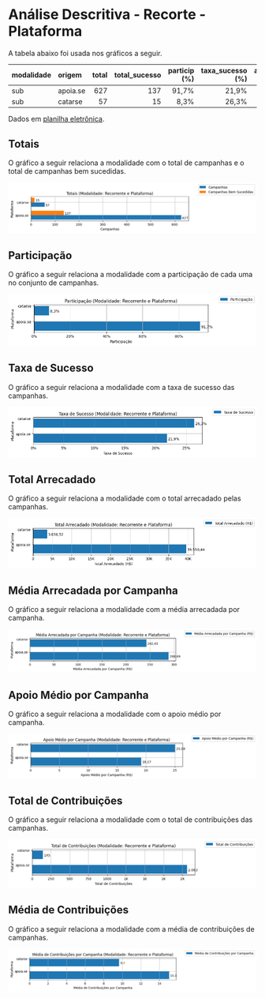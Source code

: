 # Análise Descritiva - Recorte - Plataforma

A tabela abaixo foi usada nos gráficos a seguir.

| modalidade   | origem   |   total |   total_sucesso |   particip (%) |   taxa_sucesso (%) |   arrecadado_sucesso (R$) |   media_sucesso (R$) |   std_sucesso (R$) |   min_sucesso (R$) |   max_sucesso (R$) |   apoio_medio (R$) |   contribuicoes |   media_contribuicoes |
|:-------------|:---------|--------:|----------------:|---------------:|-------------------:|--------------------------:|---------------------:|-------------------:|-------------------:|-------------------:|-------------------:|----------------:|----------------------:|
| sub          | apoia.se |     627 |             137 |          91,7% |              21,9% |                 39.550,44 |               288,69 |             682,40 |               1,09 |           5.087,08 |              19,17 |           2.063 |                  15,1 |
| sub          | catarse  |      57 |              15 |           8,3% |              26,3% |                  3.636,52 |               242,43 |             198,40 |              10,98 |             538,44 |              25,08 |             145 |                   9,7 |

Dados em [planilha eletrônica](./dados/sub-plataforma.xlsx).


## Totais

O gráfico a seguir relaciona a modalidade com o total de campanhas e o total de campanhas bem sucedidas.

![Totais por Modalidade](./img/sub-plataforma-totais.png)


## Participação

O gráfico a seguir relaciona a modalidade com a participação de cada uma no conjunto de campanhas.

![Participação das Modalidades](./img/sub-plataforma-participacao.png)


## Taxa de Sucesso

O gráfico a seguir relaciona a modalidade com a taxa de sucesso das campanhas.

![Taxa de Sucesso das Modalidades](./img/sub-plataforma-taxa-sucesso.png)


## Total Arrecadado

O gráfico a seguir relaciona a modalidade com o total arrecadado pelas campanhas.

![Total Arrecadado por Modalidades](./img/sub-plataforma-total-arrecadado.png)


## Média Arrecadada por Campanha

O gráfico a seguir relaciona a modalidade com a média arrecadada por campanha.

![Média Arrecadada por Campanha por Modalidades](./img/sub-plataforma-media-arrecadada.png)


## Apoio Médio por Campanha

O gráfico a seguir relaciona a modalidade com o apoio médio por campanha.

![Apoio Médio por Campanha por Modalidades](./img/sub-plataforma-apoio-medio.png)


## Total de Contribuições

O gráfico a seguir relaciona a modalidade com o total de contribuições das campanhas.

![Total de Contribuições por Modalidades](./img/sub-plataforma-total-contribuicoes.png)


## Média de Contribuições

O gráfico a seguir relaciona a modalidade com a média de contribuições de campanhas.

![Média de Contribuições por Campanha por Modalidades](./img/sub-plataforma-media-contribuicoes.png)



